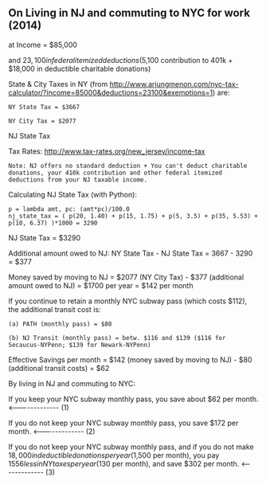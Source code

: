 
On Living in NJ and commuting to NYC for work (2014)
---------------------------------------------
at Income = $85,000

and $23,100 in federal itemized deductions ($5,100 contribution to 401k + $18,000 in deductible charitable donations)

State & City Taxes in NY (from http://www.arjungmenon.com/nyc-tax-calculator/?income=85000&deductions=23100&exemptions=1) are:

    NY State Tax = $3667

    NY City Tax = $2077

NJ State Tax

Tax Rates: http://www.tax-rates.org/new_jersey/income-tax

    Note: NJ offers no standard deduction + You can't deduct charitable donations, your 410k contribution and other federal itemized deductions from your NJ taxable income.

Calculating NJ State Tax (with Python):

    p = lambda amt, pc: (amt*pc)/100.0
    nj_state_tax = ( p(20, 1.40) + p(15, 1.75) + p(5, 3.5) + p(35, 5.53) + p(10, 6.37) )*1000 = 3290

NJ State Tax = $3290

Additional amount owed to NJ: NY State Tax - NJ State Tax = 3667 - 3290 = $377

Money saved by moving to NJ = $2077 (NY City Tax) - $377 (additional amount owed to NJ) = $1700 per year = $142 per month

If you continue to retain a monthly NYC subway pass (which costs $112), the additional transit cost is:

    (a) PATH (monthly pass) = $80

    (b) NJ Transit (monthly pass) = betw. $116 and $139 ($116 for Secaucus-NYPenn; $139 for Newark-NYPenn)

Effective Savings per month = $142 (money saved by moving to NJ) - $80 (additional transit costs) = $62

By living in NJ and commuting to NYC:

If you keep your NYC subway monthly pass, you save about $62 per month.  <------------- (1)

If you do not keep your NYC subway monthly pass, you save $172 per month.  <------------- (2)

If you do not keep your NYC subway monthly pass, and if you do not make $18,000 in deductible donations per year ($1,500 per month), you pay $1556 less in NY taxes per year ($130 per month), and save $302 per month.  <------------- (3)

